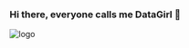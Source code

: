 ### Hi there, everyone calls me DataGirl 👋

<img src="https://pbs.twimg.com/profile_banners/489779486/1607507789/1500x500" alt="logo" />

<!--
**Datagirlcmr/Datagirlcmr** is a ✨ _special_ ✨ repository because its `README.md` (this file) appears on your GitHub profile.

Things you should know about me

**I am an Award-winning full-stack web developer (& M.B.A.) with an accountant’s eye, an administrator’s voice, and a developer’s mind. A get-it-done and get-it-done-well kind of woman**

- 🔭 I’m currently looking for opportunities to showcase what I have been learning at Microverse Inc
- 🌱 I’m currently teaching the basics of coding to 25 girls, yeah I am a STEM advocate ...
- 👯 I’m looking to collaborate on projects in Ruby, Ruby on Rails, JavaScript and React
- 🤔 I was the Youth of Excellence in Cameroon 2018, and I recently just won best web developer at the African Women in Tech Startups
- 💬 Ask me about why I abandoned Finance (MBA) for tech
- 📫 You can reach me on [LinkedIn] (https://www.linkedin.com/in/selmandi/) and [Twitter] (https://twitter.com/SelmaNdi)
- 😄 Pronouns: She/Her
- ⚡ Fun fact: I am 18 months old since I wrote my first "Hello World" line of code
- 📫 My [Portfolio] (https://selmandi.com/) and my [Resume] (https://docs.google.com/document/d/1T-oj7EtC7HGLT8s2nXODzL9TPZ2CxEhrtr85xL-uoDU/edit)
